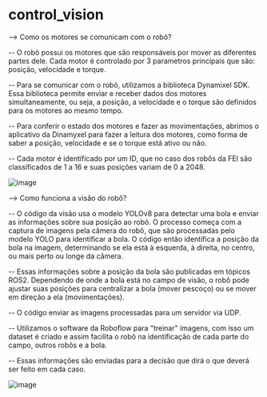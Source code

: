 # control_vision

--> Como os motores se comunicam com o robô?

-- O robô possui os motores que são responsáveis por mover as diferentes partes dele. Cada motor é controlado por 3 parametros principais que são: posição, velocidade e torque.

-- Para se comunicar com o robô, utilizamos a biblioteca Dynamixel SDK. Essa biblioteca permite enviar e receber dados dos motores simultaneamente, ou seja, a posição, a velocidade e o torque são definidos para os motores ao mesmo tempo.

-- Para conferir o estado dos motores e fazer as movimentações, abrimos o aplicativo da Dinamyxel para fazer a leitura dos motores, como forma de saber a posição, velocidade e se o torque está ativo ou não. 

-- Cada motor é identificado por um ID, que no caso dos robôs da FEI são classificados de 1 a 16 e suas posições variam de 0 a 2048.

![image](https://github.com/user-attachments/assets/a05a3067-8d8f-4cae-914f-9bd1bad64270)


--> Como funciona a visão do robô?

-- O código da visão usa o modelo YOLOv8 para detectar uma bola e enviar as informações sobre sua posição ao robô. O processo começa com a captura de imagens pela câmera do robô, que são processadas pelo modelo YOLO para identificar a bola. O código então identifica a posição da bola na imagem, determinando se ela está à esquerda, à direita, no centro, ou mais perto ou longe da câmera.

-- Essas informações sobre a posição da bola são publicadas em tópicos ROS2. Dependendo de onde a bola está no campo de visão, o robô pode ajustar suas posições para centralizar a bola (mover pescoço) ou se mover em direção a ela (movimentações). 

-- O código enviar as imagens processadas para um servidor via UDP.

-- Utilizamos o software da Roboflow para "treinar" imagens, com isso um dataset é criado e assim facilita o robô na identificação de cada parte do campo, outros robôs e a bola.

-- Essas informações são enviadas para a decisão que dirá o que deverá ser feito em cada caso.

![image](https://github.com/user-attachments/assets/1b6c03b5-290c-421f-8d1f-dace097bf939)

